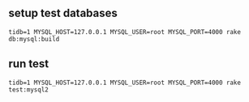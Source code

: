 ## setup test databases

```
tidb=1 MYSQL_HOST=127.0.0.1 MYSQL_USER=root MYSQL_PORT=4000 rake db:mysql:build
```

## run test

```
tidb=1 MYSQL_HOST=127.0.0.1 MYSQL_USER=root MYSQL_PORT=4000 rake test:mysql2
```